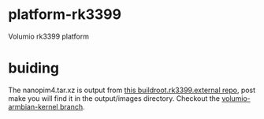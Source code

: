 # platform-rk3399
Volumio rk3399 platform

# buiding

The nanopim4.tar.xz is output from [this buildroot.rk3399.external repo](https://github.com/flatmax/buildroot.rk3399.external), post make you will find it in the output/images directory.
Checkout the [volumio-armbian-kernel branch](https://github.com/flatmax/buildroot.rk3399.external/tree/volumio-armbian-kernel).
